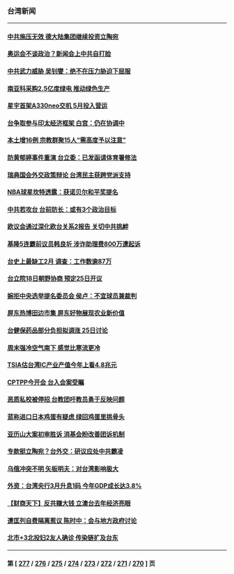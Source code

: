 ### 台湾新闻
---
#### [中共施压无效 德大陆集团继续投资立陶宛](../../pages/ncid1349361/n13587776.md) 
#### [奥运会不谈政治？新闻会上中共自打脸](../../pages/ncid1349361/n13587758.md) 
#### [中共武力威胁 吴钊燮：绝不在压力胁迫下屈服](../../pages/ncid1349361/n13587620.md) 
#### [南亚科采购2.5亿度绿电 推动绿色生产](../../pages/ncid1349361/n13587357.md) 
#### [星宇首架A330neo交机 5月投入营运](../../pages/ncid1349361/n13587359.md) 
#### [台争取参与印太经济框架 白宫：仍在协调中](../../pages/ncid1349361/n13587227.md) 
#### [本土增16例 宗教群聚15人“需高度予以注意”](../../pages/ncid1349361/n13587264.md) 
#### [防黄郁婷事件重演 台立委：已发函请体育署修法](../../pages/ncid1349361/n13587143.md) 
#### [瑞典国会外交政策辩论 台湾民主获跨党派支持](../../pages/ncid1349361/n13585771.md) 
#### [NBA球星坎特透露：获诺贝尔和平奖提名](../../pages/ncid1349361/n13585646.md) 
#### [中共若攻台 台前防长：或有3个政治目标](../../pages/ncid1349361/n13584165.md) 
#### [欧议会通过深化欧台关系2报告 关切中共挑衅](../../pages/ncid1349361/n13584855.md) 
#### [基隆5连霸前议员韩良圻 涉诈助理费800万遭起诉](../../pages/ncid1349361/n13584458.md) 
#### [台史上最缺工2月 调查：工作数逾87万](../../pages/ncid1349361/n13584470.md) 
#### [台立院18日朝野协商 预定25日开议](../../pages/ncid1349361/n13584465.md) 
#### [婉拒中央选举提名委员会 侯卢：不宜球员兼裁判](../../pages/ncid1349361/n13584364.md) 
#### [屏东热博田边市集 屏东好物展现农业新价值](../../pages/ncid1349361/n13584366.md) 
#### [台健保药品部分负担拟调涨 25日讨论](../../pages/ncid1349361/n13584254.md) 
#### [周末强冷空气南下 感觉比寒流更冷](../../pages/ncid1349361/n13584319.md) 
#### [TSIA估台湾IC产业产值今年上看4.8兆元](../../pages/ncid1349361/n13584268.md) 
#### [CPTPP今开会 台入会案受瞩](../../pages/ncid1349361/n13584263.md) 
#### [恶质私校被停招 台教团吁教员勇于反映问题](../../pages/ncid1349361/n13584258.md) 
#### [蓝称进口日本鸡蛋有疑虑 绿回鸡蛋里挑骨头](../../pages/ncid1349361/n13584270.md) 
#### [亚历山大案初审胜诉 消基会盼改善团诉机制](../../pages/ncid1349361/n13584260.md) 
#### [专款挺立陶宛？台外交：研议应处中共霸凌](../../pages/ncid1349361/n13584202.md) 
#### [乌俄冲突不明 矢板明夫：对台湾影响极大](../../pages/ncid1349361/n13584089.md) 
#### [外资：台湾央行3月升息1码 今年GDP成长达3.8%](../../pages/ncid1349361/n13584133.md) 
#### [【财商天下】反共赚大钱 立澳台去年经济亮眼](../../pages/ncid1349361/n13582180.md) 
#### [遭匡列自费隔离惹议 陈时中：会与地方政府讨论](../../pages/ncid1349361/n13584241.md) 
#### [北市+3北投妇2友人确诊 传染链扩及台东](../../pages/ncid1349361/n13584244.md) 

---
#### 第 [ [277](./277.md) / [276](./276.md) / [275](./275.md) / [274](./274.md) / [273](./273.md) / [272](./272.md) / [271](./271.md) / [270](./270.md) ] 页
